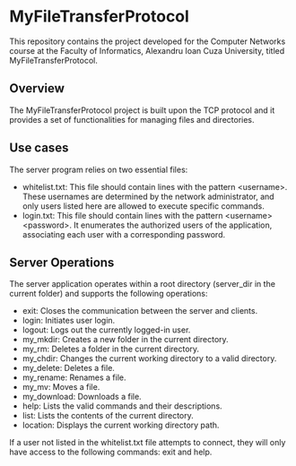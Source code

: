#   MyFileTransferProtocol

This repository contains the project developed for the Computer Networks course at the Faculty of Informatics, Alexandru Ioan Cuza University, titled MyFileTransferProtocol.

## Overview
The MyFileTransferProtocol project is built upon the TCP protocol and it provides a set of functionalities for managing files and directories.

## Use cases
The server program relies on two essential files:
* whitelist.txt: This file should contain lines with the pattern \<username\>. These usernames are determined by the network administrator, and only users listed here are allowed to execute specific commands.
* login.txt: This file should contain lines with the pattern \<username\> \<password\>. It enumerates the authorized users of the application, associating each user with a corresponding password.

## Server Operations
The server application operates within a root directory (server_dir in the current folder) and supports the following operations:
* exit: Closes the communication between the server and clients.
* login: Initiates user login.
* logout: Logs out the currently logged-in user.
* my_mkdir: Creates a new folder in the current directory.
* my_rm: Deletes a folder in the current directory.
* my_chdir: Changes the current working directory to a valid directory.
* my_delete: Deletes a file.
* my_rename: Renames a file.
* my_mv: Moves a file.
* my_download: Downloads a file.
* help: Lists the valid commands and their descriptions.
* list: Lists the contents of the current directory.
* location: Displays the current working directory path.

If a user not listed in the whitelist.txt file attempts to connect, they will only have access to the following commands: exit and help.




